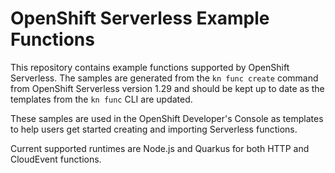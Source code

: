 # OpenShift Serverless Example Functions

This repository contains example functions supported by OpenShift Serverless.
The samples are generated from the `kn func create` command from OpenShift Serverless
version 1.29 and should be kept up to date as the templates from the `kn func` CLI
are updated.

These samples are used in the OpenShift Developer's Console as templates to help
users get started creating and importing Serverless functions.

Current supported runtimes are Node.js and Quarkus for both HTTP and CloudEvent
functions.
